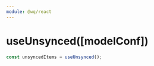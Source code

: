 ```yaml
---
module: @wq/react
---
```


# useUnsynced([modelConf])


```js
const unsyncedItems = useUnsynced();
```
